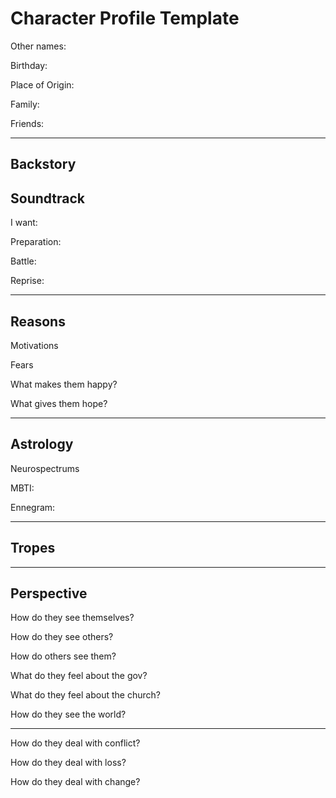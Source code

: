 # Character Profile Template

Other names:

Birthday:

Place of Origin:

Family:

Friends:

---

## Backstory





## Soundtrack

I want:



Preparation:



Battle:



Reprise:

---

## Reasons

Motivations

>

Fears

>

What makes them happy?

>

What gives them hope?

>

---

## Astrology

Neurospectrums

> 

MBTI:

Ennegram:

------

## Tropes



---

## Perspective

How do they see themselves?

>

How do they see others?

>

How do others see them?

>

What do they feel about the gov?

>

What do they feel about the church?

>

How do they see the world?

>

---

How do they deal with conflict?

>

How do they deal with loss?

>

How do they deal with change?

>

